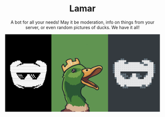 <h1 align="center">Lamar</h1>

<p align="center">A bot for all your needs! May it be moderation, info on things from your server, or even random pictures of ducks. We have it all!</p>

<p align="center">
  <img src="https://raw.githubusercontent.com/ServerSMP-Github/Lamar/web/img/banner-all.png" alt="BOT-logo">
</p>
